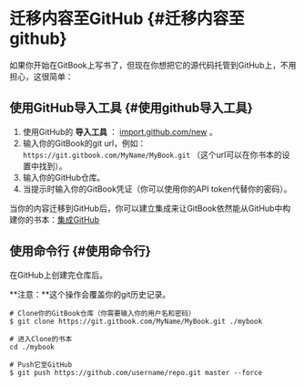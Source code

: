 # 迁移内容至GitHub {#迁移内容至github}

如果你开始在GitBook上写书了，但现在你想把它的源代码托管到GitHub上，不用担心，这很简单：

## 使用GitHub导入工具 {#使用github导入工具}

1. 使用GitHub的
   **导入工具**
   ：
   [import.github.com/new](https://import.github.com/new)
   。
2. 输入你的GitBook的git url，例如：
   `https://git.gitbook.com/MyName/MyBook.git`
   （这个url可以在你书本的设置中找到）。
3. 输入你的GitHub仓库。
4. 当提示时输入你的GitBook凭证（你可以使用你的API token代替你的密码）。

当你的内容迁移到GitHub后，你可以建立集成来让GitBook依然能从GitHub中构建你的书本：[集成GitHub](http://caibaojian.com/gitbook/github/)

## 使用命令行 {#使用命令行}

在GitHub上创建完仓库后。

**注意：**这个操作会覆盖你的git历史记录。

```
# Clone你的GitBook仓库（你需要输入你的用户名和密码）
$ git clone https://git.gitbook.com/MyName/MyBook.git ./mybook

# 进入Clone的书本
cd ./mybook

# Push它至GitHub
$ git push https://github.com/username/repo.git master --force
```



